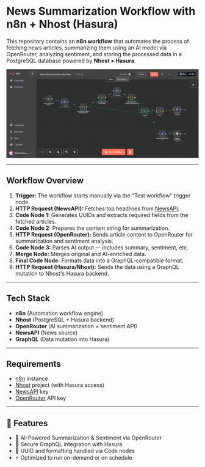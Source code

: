 # News Summarization Workflow with n8n + Nhost (Hasura)

This repository contains an **n8n workflow** that automates the process of fetching news articles, summarizing them using an AI model via OpenRouter, analyzing sentiment, and storing the processed data in a PostgreSQL database powered by **Nhost + Hasura**.

![Workflow Screenshot](./news-summarization.png)

---

## Workflow Overview

1. **Trigger:** The workflow starts manually via the "Test workflow" trigger node.
2. **HTTP Request (NewsAPI):** Fetches top headlines from [NewsAPI](https://newsapi.org).
3. **Code Node 1:** Generates UUIDs and extracts required fields from the fetched articles.
4. **Code Node 2:** Prepares the content string for summarization.
5. **HTTP Request (OpenRouter):** Sends article content to OpenRouter for summarization and sentiment analysis.
6. **Code Node 3:** Parses AI output — includes summary, sentiment, etc.
7. **Merge Node:** Merges original and AI-enriched data.
8. **Final Code Node:** Formats data into a GraphQL-compatible format.
9. **HTTP Request (Hasura/Nhost):** Sends the data using a GraphQL mutation to Nhost's Hasura backend.

---

## Tech Stack

- **n8n** (Automation workflow engine)
- **Nhost** (PostgreSQL + Hasura backend)
- **OpenRouter** (AI summarization + sentiment API)
- **NewsAPI** (News source)
- **GraphQL** (Data mutation into Hasura)

---

## Requirements

- [n8n](https://n8n.io) instance
- [Nhost](https://nhost.io) project (with Hasura access)
- [NewsAPI](https://newsapi.org) key
- [OpenRouter](https://openrouter.ai) API key

---

## 🧪 Features

- 🧠 AI-Powered Summarization & Sentiment via OpenRouter
- 🔐 Secure GraphQL integration with Hasura
- 🔀 UUID and formatting handled via Code nodes
- ⚡ Optimized to run on-demand or on schedule



